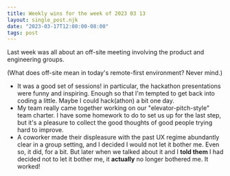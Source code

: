 ```yaml
---
title: Weekly wins for the week of 2023 03 13
layout: single_post.njk
date: "2023-03-17T12:00:00-08:00"
tags: post
---
```

Last week was all about an off-site meeting involving the product and engineering groups.

(What does off-site mean in today's remote-first environment? Never mind.)
- It was a good set of sessions! in particular, the hackathon presentations were funny and inspiring. Enough so that I'm tempted to get back into coding a little. Maybe I could hack(athon) a bit one day.
- My team really came together working on our "elevator-pitch-style" team charter. I have some homework to do to set us up for the last step, but it's a pleasure to collect the good thoughts of good people trying hard to improve.
- A coworker made their displeasure with the past UX regime abundantly clear in a group setting, and I decided I would not let it bother me. Even so, it did, for a bit. But later when we talked about it and I **told them** I had decided not to let it bother me, it **actually** no longer bothered me. It worked!
